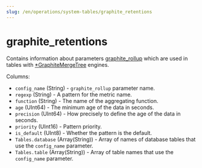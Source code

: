 ```yaml
---
slug: /en/operations/system-tables/graphite_retentions
---
```

# graphite_retentions

Contains information about parameters [graphite_rollup](../../operations/server-configuration-parameters/settings.md#graphite) which are used in tables with [\*GraphiteMergeTree](../../engines/table-engines/mergetree-family/graphitemergetree.md) engines.

Columns:

- `config_name` (String) - `graphite_rollup` parameter name.
- `regexp` (String) - A pattern for the metric name.
- `function` (String) - The name of the aggregating function.
- `age` (UInt64) - The minimum age of the data in seconds.
- `precision` (UInt64) - How precisely to define the age of the data in seconds.
- `priority` (UInt16) - Pattern priority.
- `is_default` (UInt8) - Whether the pattern is the default.
- `Tables.database` (Array(String)) - Array of names of database tables that use the `config_name` parameter.
- `Tables.table` (Array(String)) - Array of table names that use the `config_name` parameter.
